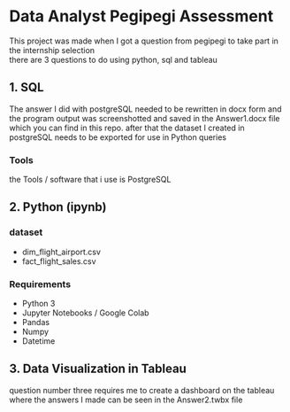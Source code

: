 # Data Analyst Pegipegi Assessment
This project was made when I got a question from pegipegi to take part in the internship selection   
there are 3 questions to do using python, sql and tableau

## 1. SQL
The answer I did with postgreSQL needed to be rewritten in docx form and the program output was screenshotted and saved in the Answer1.docx file which you can find in this repo. after that the dataset I created in postgreSQL needs to be exported for use in Python queries   
### Tools
the Tools / software that i use is PostgreSQL 

## 2. Python (ipynb)
### dataset
* dim_flight_airport.csv
* fact_flight_sales.csv
### Requirements
* Python 3
* Jupyter Notebooks / Google Colab
* Pandas
* Numpy
* Datetime

## 3. Data Visualization in Tableau
question number three requires me to create a dashboard on the tableau where the answers I made can be seen in the Answer2.twbx file
